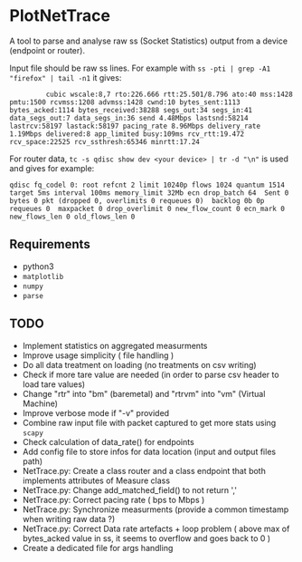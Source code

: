 # PlotNetTrace

A tool to parse and analyse raw ss (Socket Statistics) output from a device (endpoint or router).

Input file should be raw ss lines. For example with `ss -pti | grep -A1 "firefox" | tail -n1` it gives:
```
         cubic wscale:8,7 rto:226.666 rtt:25.501/8.796 ato:40 mss:1428 pmtu:1500 rcvmss:1208 advmss:1428 cwnd:10 bytes_sent:1113 bytes_acked:1114 bytes_received:38288 segs_out:34 segs_in:41 data_segs_out:7 data_segs_in:36 send 4.48Mbps lastsnd:58214 lastrcv:58197 lastack:58197 pacing_rate 8.96Mbps delivery_rate 1.19Mbps delivered:8 app_limited busy:109ms rcv_rtt:19.472 rcv_space:22525 rcv_ssthresh:65346 minrtt:17.24
```

For router data, `tc -s qdisc show dev <your device> | tr -d "\n"` is used and gives for example:
```
qdisc fq_codel 0: root refcnt 2 limit 10240p flows 1024 quantum 1514 target 5ms interval 100ms memory_limit 32Mb ecn drop_batch 64  Sent 0 bytes 0 pkt (dropped 0, overlimits 0 requeues 0)  backlog 0b 0p requeues 0  maxpacket 0 drop_overlimit 0 new_flow_count 0 ecn_mark 0  new_flows_len 0 old_flows_len 0
```

## Requirements

* python3
* `matplotlib`
* `numpy`
* `parse`

## TODO
* Implement statistics on aggregated measurments
* Improve usage simplicity ( file handling )
* Do all data treatment on loading  (no treatments on csv writing)
* Check if more tare value are needed (in order to parse csv header to load tare values)
* Change "rtr" into "bm" (baremetal) and "rtrvm" into "vm" (Virtual Machine)
* Improve verbose mode if "-v" provided
* Combine raw input file with packet captured to get more stats using `scapy`
* Check calculation of data_rate() for endpoints
* Add config file to store infos for data location (input and output files path)
* NetTrace.py: Create a class router and a class endpoint that both implements attributes of Measure class
* NetTrace.py: Change add_matched_field() to not return ','
* NetTrace.py: Correct pacing rate ( bps to Mbps )
* NetTrace.py: Synchronize measurments (provide a common timestamp when writing raw data ?)
* NetTrace.py: Correct Data rate artefacts + loop problem ( above max of bytes_acked value in ss, it seems to overflow and goes back to 0 )
* Create a dedicated file for args handling
